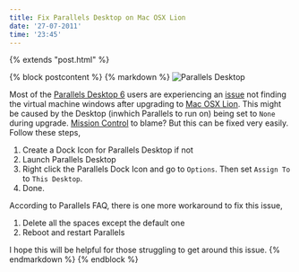 ```yaml
---
title: Fix Parallels Desktop on Mac OSX Lion
date: '27-07-2011'
time: '23:45'
---
```

{% extends "post.html" %}

{% block postcontent %}
{% markdown %}
![Parallels Desktop](http://cdn2.digitaltrends.com/wp-content/uploads/2010/09/pdfm-box-278x266.jpg)

Most of the [Parallels Desktop 6](www.parallels.com/products/desktop/) users are experiencing an [issue](http://www.youtube.com/watch?v=g4yhICBqpfk) not finding the virtual machine windows after upgrading to [Mac OSX Lion](www.apple.com/macosx/). This might be caused by the Desktop (inwhich Parallels to run on) being set to `None` during upgrade. [Mission Control](http://www.apple.com/macosx/whats-new/mission-control.html) to blame? But this can be fixed very easily. Follow these steps,

1. Create a Dock Icon for Parallels Desktop if not
2. Launch Parallels Desktop
3. Right click the Parallels Dock Icon and go to `Options`. Then set `Assign To` to `This Desktop`.
4. Done.

According to Parallels FAQ, there is one more workaround to fix this issue,

1. Delete all the spaces except the default one
2. Reboot and restart Parallels

I hope this will be helpful for those struggling to get around this issue.
{% endmarkdown %}
{% endblock %}